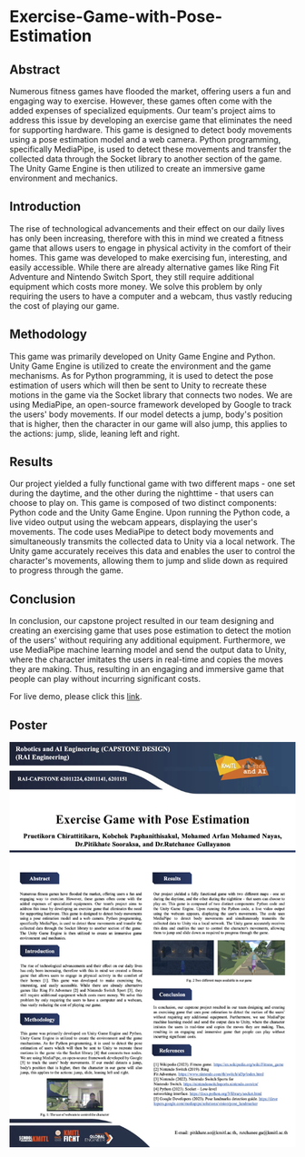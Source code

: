 # Exercise-Game-with-Pose-Estimation


## Abstract

Numerous fitness games have flooded the market, offering users a fun and engaging way to exercise. However, these games often come with the added expenses of specialized equipments. Our team's project aims to address this issue by developing an exercise game that eliminates the need for supporting hardware. This game is designed to detect body movements using a pose estimation model and a web camera. Python programming, specifically MediaPipe, is used to detect these movements and transfer the collected data through the Socket library to another section of the game.
The Unity Game Engine is then utilized to create an immersive game environment and mechanics.

## Introduction

The rise of technological advancements and their effect on our daily lives has only been increasing, therefore with this in mind we created a fitness game that allows users to engage in physical activity in the comfort of their homes. This game was developed to make exercising fun, interesting, and easily accessible. While there are already alternative games like Ring Fit Adventure and Nintendo Switch Sport, they still require additional equipment which costs more money. We solve this problem by only requiring the users to have a computer and a webcam, thus vastly reducing the cost of playing our game.

## Methodology

This game was primarily developed on Unity Game Engine and Python.
Unity Game Engine is utilized to create the environment and the game mechanisms. As for Python programming, it is used to detect the pose estimation of users which will then be sent to Unity to recreate these motions in the game via the Socket library that connects two nodes.
We are using MediaPipe, an open-source framework developed by Google to track the users' body movements. If our model detects a jump, body's position that is higher, then the character in our game will also jump, this applies to the actions: jump, slide, leaning left and right.

## Results

Our project yielded a fully functional game with two different maps - one set during the daytime, and the other during the nighttime - that users can choose to play on. This game is composed of two distinct components: Python code and the Unity Game Engine. Upon running the Python code, a live video output using the webcam appears, displaying the user's movements. The code uses MediaPipe to detect body movements and simultaneously transmits the collected data to Unity via a local network. The Unity game accurately receives this data and enables the user to control the character's movements, allowing them to jump and slide down as required to progress through the game.

## Conclusion

In conclusion, our capstone project resulted in our team designing and creating an exercising game that uses pose estimation to detect the motion of the users' without requiring any additional equipment. Furthermore, we use MediaPipe machine learning model and send the output data to Unity, where the character imitates the users in real-time and copies the moves they are making. Thus, resulting in an engaging and immersive game that people can play without incurring significant costs.

For live demo, please click this [link](https://mohamedarfan.com/assets/liveDemo_ExerciseGame.mp4).

## Poster 
![Image Description](EX-RAI-Exercise_game.jpg)

